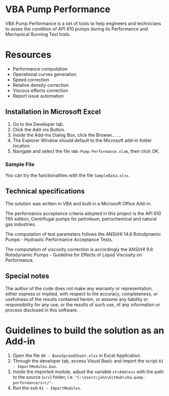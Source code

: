 # VBA Pump Performance

VBA Pump Performance is a set of tools to help engineers and technicians to asses the condition of API 610 pumps during its Performance and Mechanical Running Test trials.

# Resources
* Performance computation
* Operational curves generation
* Speed correction
* Relative density correction
* Viscous effects correction
* Report issue automation

## Installation in Microsoft Excel

1. Go to the Developer tab.
2. Click the Add-ins Button.
3. Inside the Add-ins Dialog Box, click the Browse… ...
4. The Explorer Window should default to the Microsoft add-in folder location.
5. Navigate and select the file `VBA-Pump-Performance.xlam`, then click OK.

### Sample File

You can try the functionalities with the file `SampleData.xlsx`.

## Technical specifications

The solution was written in VBA and built in a Microsoft Office Add-in.

The performance acceptance criteria adopted in this project is the API 610 11th edition, Centrifugal pumps for petroleum, petrochemical and natural gas industries.

The computation of test parameters follows the ANSI/HI 14.6 Rotodynamic Pumps - Hydraulic Performance Acceptance Tests.

The computation of viscosity correction is accordingly the ANSI/HI 9.6 Rotodynamic Pumps -  Guideline for Effects of Liquid Viscosity on Performance.

## Special notes

The author of the code does not make any warranty or representation, either express or implied, with respect to the accuracy, completeness, or usefulness of the results contained herein, or assume any liability or responsibility for any use, or the results of such use, of any information or process disclosed in this software.

# Guidelines to build the solution as an Add-in

1. Open the file `00 - BaseSpreadSheet.xlsx` in Excel Application.
2. Through the developer tab, access Visual Basic and import the script `01 - ImportModules.bas`.
3. Inside the imported module, adjust the variable `strAddress` with the path to the source (`src`) folder, i.e. `"C:\Users\john\GitHub\vba-pump-performance/src/"`.
4. Run the sub `01 - ImportModules`.

